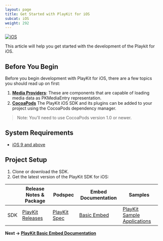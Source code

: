 ```yaml
---
layout: page
title: Get Started with PlayKit for iOS
subcat: iOS
weight: 292
---
```


[![iOS](https://img.shields.io/badge/iOS-Supported-green.svg)](https://github.com/kaltura/player-sdk-native-ios) 

This article will help you get started with the development of the Playkit for iOS.

## Before You Begin  

Before you begin development with PlayKit for iOS, there are a few topics you should read up on first:

1. [**Media Providers**](https://github.com/kaltura/DeveloperPortalDocs/blob/playkit/documentation/PlayKit/iOS_MediaProviders.md): These are components that are capable of loading media data as PKMediaEntry representation.
2. [**CocoaPods**](https://guides.cocoapods.org/using/using-cocoapods.html) The PlayKit iOS SDK and its plugins can be added to your project using the CocoaPods dependency manager. 

>Note: You'll need to use CocoaPods version 1.0 or newer.

## System Requirements  

* [iOS 9 and above](https://developer.apple.com/library/content/releasenotes/General/WhatsNewIniOS/Articles/iOS9.html#//apple_ref/doc/uid/TP40016198-SW1)

## Project Setup  

1. Clone or download the SDK.
2. Get the latest version of the PlayKit SDK for iOS:

|     | Release Notes & Package                                             | Podspec                                                              | Embed Documentation                   | Samples                                                                       |
|-----|---------------------------------------------------------------------|----------------------------------------------------------------------|-------------------------------------------|-------------------------------------------------------------------------------|
| SDK | [PlayKit Releases](https://github.com/kaltura/playkit-ios/releases) | [PlayKit Spec](https://github.com/CocoaPods/Specs/tree/master/Specs) | [Basic Embed](https://github.com/kaltura/DeveloperPortalDocs/blob/playkit/documentation/PlayKit/iOS_BasicEmbedDocumantation.md) | [PlayKit Sample Applications](https://github.com/kaltura/playkit-ios-samples) |


**Next -> [PlayKit Basic Embed Documentation](https://github.com/kaltura/DeveloperPortalDocs/blob/playkit/documentation/PlayKit/iOS_BasicEmbedDocumantation.md)**
